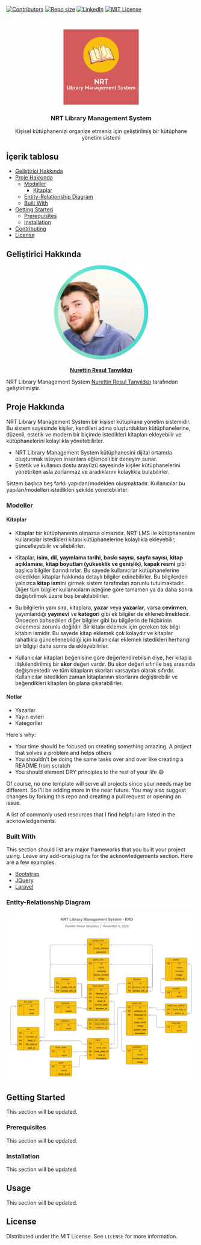 [![Contributors][contributors-shield]][contributors-url]
[![Repo size][repo-size-shield]][repo-url]
[![LinkedIn][linkedin-shield]][linkedin-url]
[![MIT License][license-shield]][license-url]

<!-- PROJECT LOGO -->
<br />
<p align="center">
    <img src="./images/nrt-lms-logo.png" alt="Logo" width="200" height="200">
  <h3 align="center">NRT Library Management System</h3>

  <p align="center">
  Kişisel kütüphanenizi organize etmeniz için geliştirilmiş bir kütüphane yönetim sistemi
    <br />   
  </p>
</p>

<!-- TABLE OF CONTENTS -->

## İçerik tablosu

- [Geliştirici Hakkında](#geliştirici-hakkında)
- [Proje Hakkında](#proje-hakkında)
  - [Modeller](#modeller)
    - [Kitaplar](#kitaplar)
  - [Entity-Relationship Diagram](#entity-relationship-diagram)
  - [Built With](#built-with)
- [Getting Started](#getting-started)
  - [Prerequisites](#prerequisites)
  - [Installation](#installation)
- [Contributing](#contributing)
- [License](#license)

<!-- GELİŞTİRİCİ HAKKINDA -->

## Geliştirici Hakkında

<a href="https://linkedin.com/in/nurettin-resul-a3a0141a7">
<div>
<div style="display: flex; justify-content: center; align-items: center">
<img style="margin: auto" src="images/profile_circle.png" width="250" height="250">
</div>
<p style="margin-top: 20px; text-align: center; font-weight:bold">Nurettin Resul Tanyıldızı</p>
</div>
</a>

NRT Library Management System [Nurettin Resul Tanyıldızı][linkedin-url] tarafından geliştirilmiştir.

<!-- ABOUT THE PROJECT -->

## Proje Hakkında

NRT Library Management System bir kişisel kütüphane yönetim sistemidir. Bu sistem sayesinde kişiler, kendileri adına oluşturdukları kütüphanelerine, düzenli, estetik ve modern bir biçimde istedikleri kitapları ekleyebilir ve kütüphanelerini kolaylıkla yönetebilirler.

- NRT Library Management System kütüphanesini dijital ortamda oluşturmak isteyen insanlara eğlenceli bir deneyim sunar.
- Estetik ve kullanıcı dostu arayüzü sayesinde kişiler kütüphanelerini yönetirken asla zorlanmaz ve aradıklarını kolaylıkla bulabilirler.

Sistem başlıca beş farklı yapıdan/modelden oluşmaktadır. Kullanıcılar bu yapıları/modelleri istedikleri şekilde yönetebilirler.

### Modeller

#### Kitaplar

- Kitaplar bir kütüphanenin olmazsa olmazıdır. NRT LMS ile kütüphanenize kullanıcılar istedikleri kitabı kütüphanelerine kolaylıkla ekleyebilir, güncelleyebilir ve silebilirler.

- Kitaplar, **isim**, **dil**, **yayınlama tarihi**, **baskı sayısı**, **sayfa sayısı**, **kitap açıklaması**, **kitap boyutları (yükseklik ve genişlik)**, **kapak resmi** gibi başlıca bilgiler barındırırlar. Bu sayede kullanıcılar kütüphanelerine ekledikleri kitaplar hakkında detaylı bilgiler edinebilirler. Bu bilgilerden yalnızca **kitap ismi**ni girmek sistem tarafından zorunlu tutulmaktadır. Diğer tüm bilgiler kullanıcıların isteğine göre tamamen ya da daha sonra değiştirilmek üzere boş bırakılabilirler.
- Bu bilgilerin yanı sıra, kitaplara, **yazar** veya **yazarlar**, varsa **çevirmen**, yayımlandığı **yayınevi** ve **kategori** gibi ek bilgiler de eklenebilmektedir. Önceden bahsedilen diğer bilgiler gibi bu bilgilerin de hiçbirinin eklenmesi zorunlu değildir. Bir kitabı eklemek için gereken tek bilgi kitabın ismidir. Bu sayede kitap eklemek çok kolaydır ve kitaplar rahatlıkla güncellenebildiği için kullanıcılar eklemek istedikleri herhangi bir bilgiyi daha sonra da ekleyebilirler.
- Kullanıcılar kitapları beğenisine göre değerlendirebilsin diye, her kitapla ilişkilendirilmiş bir **skor** değeri vardır. Bu skor değeri sıfır ile beş arasında değişmektedir ve tüm kitapların skorları varsayılan olarak sıfırdır. Kullanıcılar istedikleri zaman kitaplarının skorlarını değiştirebilir ve beğendikleri kitapları ön plana çıkarabilirler.

#### Notlar

- Yazarlar
- Yayın evleri
- Kategoriler

Here's why:

- Your time should be focused on creating something amazing. A project that solves a problem and helps others
- You shouldn't be doing the same tasks over and over like creating a README from scratch
- You should element DRY principles to the rest of your life :smile:

Of course, no one template will serve all projects since your needs may be different. So I'll be adding more in the near future. You may also suggest changes by forking this repo and creating a pull request or opening an issue.

A list of commonly used resources that I find helpful are listed in the acknowledgements.

### Built With

This section should list any major frameworks that you built your project using. Leave any add-ons/plugins for the acknowledgements section. Here are a few examples.

- [Bootstrap](https://getbootstrap.com)
- [JQuery](https://jquery.com)
- [Laravel](https://laravel.com)

### Entity-Relationship Diagram

![Entity-Relationship Diagram][erd-screenshot]

<!-- GETTING STARTED -->

## Getting Started

This section will be updated.

### Prerequisites

This section will be updated.

### Installation

This section will be updated.

<!-- USAGE EXAMPLES -->

## Usage

This section will be updated.

<!-- LICENSE -->

## License

Distributed under the MIT License. See `LICENSE` for more information.

[repo-url]: https://github.com/rtanyildizi/Library-Management-System/
[contributors-shield]: https://img.shields.io/github/contributors/rtanyildizi/Library-Management-System
[contributors-url]: https://github.com/othneildrew/Best-README-Template/graphs/contributors
[repo-size-shield]: https://img.shields.io/github/repo-size/rtanyildizi/Library-Management-System
[license-shield]: https://img.shields.io/github/license/rtanyildizi/Library-Management-System
[license-url]: https://github.com/rtanyildizi/Library-Management-System/blob/main/LICENSE
[linkedin-shield]: https://img.shields.io/badge/-LinkedIn-grey
[linkedin-url]: https://linkedin.com/in/nurettin-resul-a3a0141a7
[erd-screenshot]: images/nrt-lms-erd.png
[developer-image]: images/profile_circle.png
